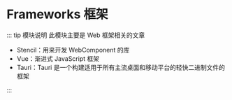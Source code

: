 # Frameworks 框架

::: tip 模块说明
此模块主要是 Web 框架相关的文章

-   Stencil：用来开发 WebComponent 的库
-   Vue：渐进式 JavaScript 框架
-   Tauri：Tauri 是一个构建适用于所有主流桌面和移动平台的轻快二进制文件的框架

:::
